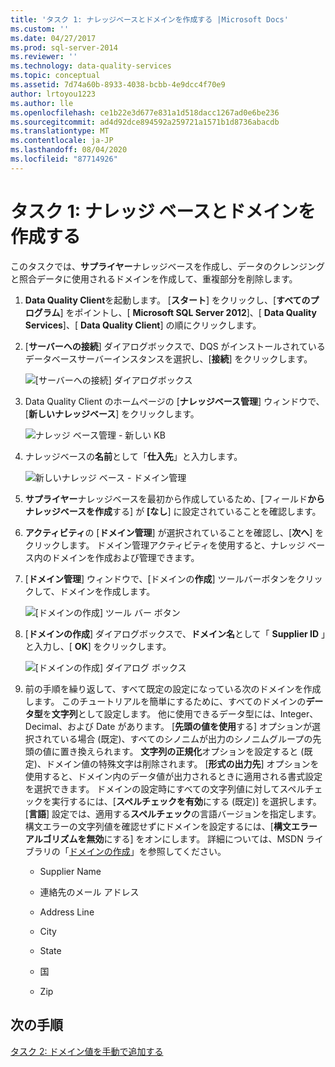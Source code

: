 ```yaml
---
title: 'タスク 1: ナレッジベースとドメインを作成する |Microsoft Docs'
ms.custom: ''
ms.date: 04/27/2017
ms.prod: sql-server-2014
ms.reviewer: ''
ms.technology: data-quality-services
ms.topic: conceptual
ms.assetid: 7d74a60b-8933-4038-bcbb-4e9dcc4f70e9
author: lrtoyou1223
ms.author: lle
ms.openlocfilehash: ce1b22e3d677e831a1d518dacc1267ad0e6be236
ms.sourcegitcommit: ad4d92dce894592a259721a1571b1d8736abacdb
ms.translationtype: MT
ms.contentlocale: ja-JP
ms.lasthandoff: 08/04/2020
ms.locfileid: "87714926"
---
```

# <a name="task-1-creating-a-knowledge-base-and-domains"></a>タスク 1: ナレッジ ベースとドメインを作成する
  このタスクでは、**サプライヤー**ナレッジベースを作成し、データのクレンジングと照合データに使用されるドメインを作成して、重複部分を削除します。  
  
1.  **Data Quality Client**を起動します。 [**スタート**] をクリックし、[**すべてのプログラム**] をポイントし、[ **Microsoft SQL Server 2012**]、[ **Data Quality Services**]、[ **Data Quality Client**] の順にクリックします。  
  
2.  [**サーバーへの接続**] ダイアログボックスで、DQS がインストールされているデータベースサーバーインスタンスを選択し、[**接続**] をクリックします。  
  
     ![[サーバーへの接続] ダイアログボックス](../../2014/tutorials/media/et-creatingaknowledgebaseanddomains-01.jpg "[サーバーに接続] ダイアログ ボックス")  
  
3.  Data Quality Client のホームページの [**ナレッジベース管理**] ウィンドウで、[**新しいナレッジベース**] をクリックします。  
  
     ![ナレッジ ベース管理 - 新しい KB](../../2014/tutorials/media/et-creatingaknowledgebaseanddomains-02.jpg "ナレッジ ベース管理 - 新しい KB")  
  
4.  ナレッジベースの**名前**として「**仕入先**」と入力します。  
  
     ![新しいナレッジ ベース - ドメイン管理](../../2014/tutorials/media/et-creatingaknowledgebaseanddomains-03.jpg "新しいナレッジ ベース - ドメイン管理")  
  
5.  **サプライヤー**ナレッジベースを最初から作成しているため、[フィールド**からナレッジベースを作成**する] が **[なし**] に設定されていることを確認します。  
  
6.  **アクティビティ**の [**ドメイン管理**] が選択されていることを確認し、[**次へ**] をクリックします。 ドメイン管理アクティビティを使用すると、ナレッジ ベース内のドメインを作成および管理できます。  
  
7.  [**ドメイン管理**] ウィンドウで、[ドメインの**作成**] ツールバーボタンをクリックして、ドメインを作成します。  
  
     ![[ドメインの作成] ツール バー ボタン](../../2014/tutorials/media/et-creatingaknowledgebaseanddomains-04.jpg "[ドメインの作成] ツール バー ボタン")  
  
8.  [**ドメインの作成**] ダイアログボックスで、**ドメイン名**として「 **Supplier ID** 」と入力し、[ **OK**] をクリックします。  
  
     ![[ドメインの作成] ダイアログ ボックス](../../2014/tutorials/media/et-creatingaknowledgebaseanddomains-05.jpg "[ドメインの作成] ダイアログ ボックス")  
  
9. 前の手順を繰り返して、すべて既定の設定になっている次のドメインを作成します。 このチュートリアルを簡単にするために、すべてのドメインの**データ型**を**文字列**として設定します。 他に使用できるデータ型には、Integer、Decimal、および Date があります。 [**先頭の値を使用**する] オプションが選択されている場合 (既定)、すべてのシノニムが出力のシノニムグループの先頭の値に置き換えられます。 **文字列の正規化**オプションを設定すると (既定)、ドメイン値の特殊文字は削除されます。 [**形式の出力先**] オプションを使用すると、ドメイン内のデータ値が出力されるときに適用される書式設定を選択できます。 ドメインの設定時にすべての文字列値に対してスペルチェックを実行するには、[**スペルチェックを有効**にする (既定)] を選択します。 [**言語**] 設定では、適用する**スペルチェック**の言語バージョンを指定します。 構文エラーの文字列値を確認せずにドメインを設定するには、[**構文エラーアルゴリズムを無効**にする] をオンにします。 詳細については、MSDN ライブラリの「[ドメインの作成](https://msdn.microsoft.com/library/hh510401.aspx)」を参照してください。  
  
    -   Supplier Name  
  
    -   連絡先のメール アドレス  
  
    -   Address Line  
  
    -   City  
  
    -   State  
  
    -   国  
  
    -   Zip  
  
## <a name="next-step"></a>次の手順  
 [タスク 2: ドメイン値を手動で追加する](../../2014/tutorials/task-2-adding-domain-values-manually.md)  
  
  
